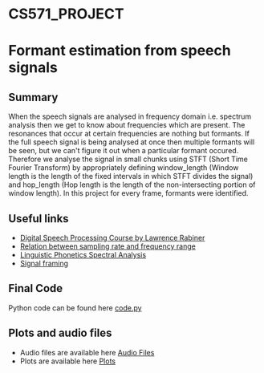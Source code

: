 # CS571_PROJECT
# Formant estimation from speech signals

## Summary
When the speech signals are analysed in frequency domain i.e. spectrum analysis then we get to know about frequencies which are present. The resonances that occur at certain frequencies are nothing but formants. If the full speech signal is being analysed at once then multiple formants will be seen, but we can't figure it out when a particular formant occured. Therefore we analyse the signal in small chunks using STFT (Short Time Fourier Transform) by appropriately defining window_length (Window length is the length of the fixed intervals in which STFT divides the signal) and hop_length (Hop length is the length of the non-intersecting portion of window length). In this project for every frame, formants were identified.

## Useful links
- [Digital Speech Processing Course by Lawrence Rabiner](https://web.ece.ucsb.edu/Faculty/Rabiner/ece259/)
- [Relation between sampling rate and frequency range](http://www.asel.udel.edu/speech/tutorials/instrument/sam_rat.html)
- [Linguistic Phonetics Spectral Analysis](https://ocw.mit.edu/courses/linguistics-and-philosophy/24-915-linguistic-phonetics-fall-2015/lecture-notes/MIT24_915F15_lec6.pdf)
- [Signal framing](https://superkogito.github.io/blog/SignalFraming.html)

## Final Code
Python code can be found here [code.py](https://github.com/VinayFaria/CS571_PROJECT/blob/main/code.py)

## Plots and audio files
- Audio files are available here [Audio Files](https://github.com/VinayFaria/CS571_PROJECT/tree/main/Audio%20Files)
- Plots are available here [Plots](https://github.com/VinayFaria/CS571_PROJECT/tree/main/Plots)
